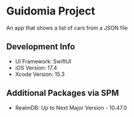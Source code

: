# Guidomia Project 
An app that shows a list of cars from a JSON file

## Development Info
+ UI Framework: SwiftUI
+ iOS Version: 17.4
+ Xcode Version: 15.3

## Additional Packages via SPM
+ RealmDB: Up to Next Major Version - 10.47.0
